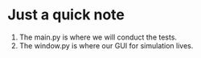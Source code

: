 # Just a quick note
1. The main.py is where we will conduct the tests.
2. The window.py is where our GUI for simulation lives.

